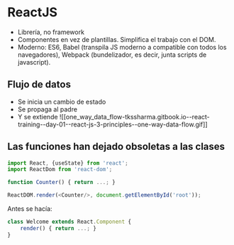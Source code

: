 # ReactJS
- Librería, no framework
- Componentes en vez de plantillas. Simplifica el trabajo con el DOM.
- Moderno: ES6, Babel (transpila JS moderno a compatible con todos los navegadores), Webpack (bundelizador, es decir, junta scripts de javascript).

## Flujo de datos
- Se inicia un cambio de estado
- Se propaga al padre
- Y se extiende
![[one_way_data_flow-tkssharma.gitbook.io--react-training--day-01--react-js-3-principles--one-way-data-flow.gif]]

## Las funciones han dejado obsoletas a las clases
```javascript
import React, {useState} from 'react';
import ReactDom from 'react-dom';

function Counter() { return ...; }

ReactDOM.render(<Counter/>, document.getElementById('root'));
```

Antes se hacía:
```javascript
class Welcome extends React.Component {
	render() { return ...; }
}
```
